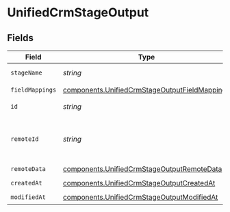 # UnifiedCrmStageOutput


## Fields

| Field                                                                                                          | Type                                                                                                           | Required                                                                                                       | Description                                                                                                    |
| -------------------------------------------------------------------------------------------------------------- | -------------------------------------------------------------------------------------------------------------- | -------------------------------------------------------------------------------------------------------------- | -------------------------------------------------------------------------------------------------------------- |
| `stageName`                                                                                                    | *string*                                                                                                       | :heavy_check_mark:                                                                                             | The name of the stage                                                                                          |
| `fieldMappings`                                                                                                | [components.UnifiedCrmStageOutputFieldMappings](../../models/components/unifiedcrmstageoutputfieldmappings.md) | :heavy_check_mark:                                                                                             | N/A                                                                                                            |
| `id`                                                                                                           | *string*                                                                                                       | :heavy_minus_sign:                                                                                             | The UUID of the stage                                                                                          |
| `remoteId`                                                                                                     | *string*                                                                                                       | :heavy_minus_sign:                                                                                             | The id of the stage in the context of the Crm 3rd Party                                                        |
| `remoteData`                                                                                                   | [components.UnifiedCrmStageOutputRemoteData](../../models/components/unifiedcrmstageoutputremotedata.md)       | :heavy_check_mark:                                                                                             | N/A                                                                                                            |
| `createdAt`                                                                                                    | [components.UnifiedCrmStageOutputCreatedAt](../../models/components/unifiedcrmstageoutputcreatedat.md)         | :heavy_check_mark:                                                                                             | N/A                                                                                                            |
| `modifiedAt`                                                                                                   | [components.UnifiedCrmStageOutputModifiedAt](../../models/components/unifiedcrmstageoutputmodifiedat.md)       | :heavy_check_mark:                                                                                             | N/A                                                                                                            |